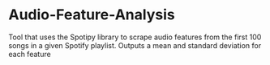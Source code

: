 # Audio-Feature-Analysis
Tool that uses the Spotipy library to scrape audio features from the first 100 songs in a given Spotify playlist. Outputs a mean and standard deviation for each feature
